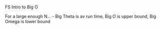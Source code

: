FS Intro to Big O

For a large enough N... - Big Theta is av run time, Big O is upper bound, Big Omega is lower bound
